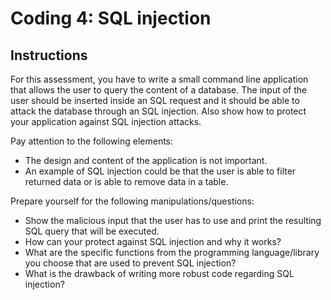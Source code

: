 # Coding 4: SQL injection

## Instructions

For this assessment, you have to write a small command line application that allows the user to query
the content of a database. The input of the user should be inserted inside an SQL request and it should
be able to attack the database through an SQL injection. Also show how to protect your application
against SQL injection attacks.

Pay attention to the following elements:
* The design and content of the application is not important.
* An example of SQL injection could be that the user is able to filter returned data or is able to remove data in a table.

Prepare yourself for the following manipulations/questions:
* Show the malicious input that the user has to use and print the resulting SQL query that will be executed.
* How can your protect against SQL injection and why it works?
* What are the specific functions from the programming language/library you choose that are used to prevent SQL injection?
*    What is the drawback of writing more robust code regarding SQL injection?